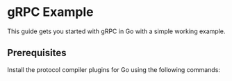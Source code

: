 # gRPC Example

This guide gets you started with gRPC in Go with a simple working example.

## Prerequisites

Install the protocol compiler plugins for Go using the following commands:
